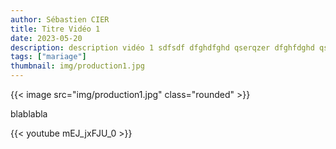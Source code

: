 ```yaml
---
author: Sébastien CIER
title: Titre Vidéo 1
date: 2023-05-20
description: description vidéo 1 sdfsdf dfghdfghd qserqzer dfghfdghd qserqserqstsdf qsdfqstsdf
tags: ["mariage"]
thumbnail: img/production1.jpg
---
```


{{< image src="img/production1.jpg" class="rounded" >}}

blablabla


{{< youtube mEJ_jxFJU_0 >}}


